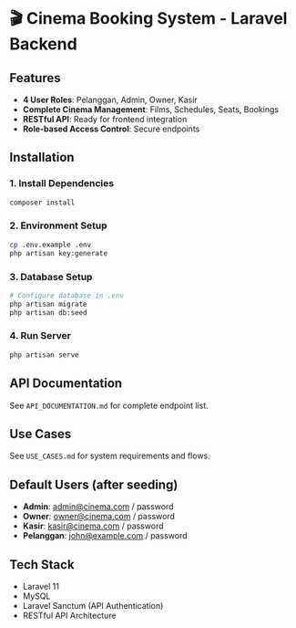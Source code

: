 # 🎬 Cinema Booking System - Laravel Backend

## Features
- **4 User Roles**: Pelanggan, Admin, Owner, Kasir
- **Complete Cinema Management**: Films, Schedules, Seats, Bookings
- **RESTful API**: Ready for frontend integration
- **Role-based Access Control**: Secure endpoints

## Installation

### 1. Install Dependencies
```bash
composer install
```

### 2. Environment Setup
```bash
cp .env.example .env
php artisan key:generate
```

### 3. Database Setup
```bash
# Configure database in .env
php artisan migrate
php artisan db:seed
```

### 4. Run Server
```bash
php artisan serve
```

## API Documentation
See `API_DOCUMENTATION.md` for complete endpoint list.

## Use Cases
See `USE_CASES.md` for system requirements and flows.

## Default Users (after seeding)
- **Admin**: admin@cinema.com / password
- **Owner**: owner@cinema.com / password  
- **Kasir**: kasir@cinema.com / password
- **Pelanggan**: john@example.com / password

## Tech Stack
- Laravel 11
- MySQL
- Laravel Sanctum (API Authentication)
- RESTful API Architecture